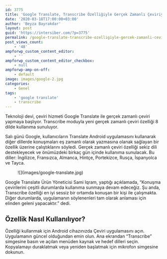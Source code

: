 ```yaml
---
id: 3775
title: 'Google Translate, Transcribe Özelliğiyle Gerçek Zamanlı Çeviriye Başlıyor'
date: '2020-03-18T17:00:00+03:00'
author: 'Beyza Bayrakdar'
layout: post
guid: 'https://intersiber.com/?p=3775'
permalink: /google-translate-transcribe-ozelligiyle-gercek-zamanli-ceviriye-basliyor/
post_views_count:
    - '48'
ampforwp_custom_content_editor:
    - ''
ampforwp_custom_content_editor_checkbox:
    - null
ampforwp-amp-on-off:
    - default
image: images/google-2.jpg
categories:
    - Genel
tags:
    - 'google translate'
    - transcribe
---
```


Teknoloji devi, çeviri hizmeti Google Translate ile gerçek zamanlı çeviri yapmaya başlıyor. Transcribe moduyla yeni gerçek zamanlı çeviri özelliği 8 dilde kullanıma sunuluyor.

Salı günü Google, kullanıcıların Translate Android uygulamasını kullanarak diğer dillerde konuşmaları eş zamanlı olarak yazmasına olanak sağlayan bir özellik üzerine çalıştıklarını söyledi. Gerçek zamanlı çeviri özelliği sekiz dili destekleyecek ve önümüzdeki birkaç gün içinde kullanıma sunulacak. Bu diller: İngilizce, Fransızca, Almanca, Hintçe, Portekizce, Rusça, İspanyolca ve Tayca.

<figure class="wp-block-image size-full">![](images/google-translate.jpg)</figure>Google Translate Ürün Yöneticisi Sami Iqram, yaptığı açıklamada, “Konuşma çevirilerini çeşitli durumlarda kullanıma sunmaya devam edeceğiz. Şu anda, Transcribe özelliği en iyi sessiz bir ortamda konuşan bir kişi ile çalışmakta. Diğer durumlarda, uygulamanın söylenenleri tam olarak anlaması için elinden geleni yapacaktır.” dedi.

## Özellik Nasıl Kullanılıyor?

Özelliği kullanmak için Android cihazınızda Çeviri uygulamasını açın. Uygulamanın güncel olduğundan emin olun. Ana ekrandan “Transcribe” simgesine basın ve açılan menüden kaynak ve hedef dilleri seçin. Kopyalamayı duraklatmak veya yeniden başlatmak için mikrofon simgesine dokunun.